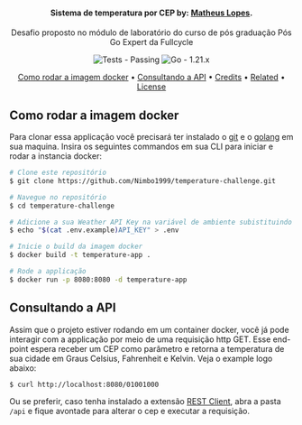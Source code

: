 <h4 align="center">Sistema de temperatura por CEP by: <a href="https://www.linkedin.com/in/matheuslopes1999/" target="_blank">Matheus Lopes</a>.</h4>
<p align="center">Desafio proposto no módulo de laboratório do curso de pós graduação Pós Go Expert da Fullcycle</p>

<p align="center">
  <img src="https://img.shields.io/badge/Tests-Passing-2ea44f" alt="Tests - Passing">
  <img src="https://img.shields.io/badge/Go-1.21.x-2ea44f" alt="Go - 1.21.x">
</p>

<p align="center">
  <a href="#como-rodar-a-imagem-docker">Como rodar a imagem docker</a> •
  <a href="#consultando-a-api">Consultando a API</a> •
  <a href="#credits">Credits</a> •
  <a href="#related">Related</a> •
  <a href="#license">License</a>
</p>

## Como rodar a imagem docker

Para clonar essa applicação você precisará ter instalado o [git](https://git-scm.com) e o [golang](https://go.dev/) em sua maquina. Insira os seguintes commandos em sua CLI para iniciar e rodar a instancia docker:

```bash
# Clone este repositório
$ git clone https://github.com/Nimbo1999/temperature-challenge.git

# Navegue no repositório
$ cd temperature-challenge

# Adicione a sua Weather API Key na variável de ambiente subistituindo a API_KEY pela sua KEY.
$ echo "$(cat .env.example)API_KEY" > .env

# Inicie o build da imagem docker
$ docker build -t temperature-app .

# Rode a applicação
$ docker run -p 8080:8080 -d temperature-app
```

## Consultando a API

Assim que o projeto estiver rodando em um container docker, você já pode interagir com a applicação por meio de uma requisição http GET. Esse end-point espera receber um CEP como parâmetro e retorna a temperatura de sua cidade em Graus Celsius, Fahrenheit e Kelvin. Veja o example logo abaixo:

```bash
$ curl http://localhost:8080/01001000
```

Ou se preferir, caso tenha instalado a extensão [REST Client](https://marketplace.visualstudio.com/items?itemName=humao.rest-client), abra a pasta `/api` e fique avontade para alterar o cep e executar a requisição.

